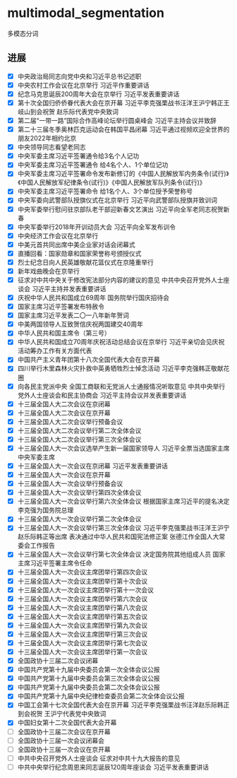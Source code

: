 # multimodal_segmentation
多模态分词

## 进展

- [x] 中央政治局同志向党中央和习近平总书记述职
- [x] 中央农村工作会议在北京举行 习近平作重要讲话
- [x] 纪念马克思诞辰200周年大会在京举行 习近平发表重要讲话
- [x] 第十次全国归侨侨眷代表大会在京开幕 习近平李克强栗战书汪洋王沪宁韩正王岐山到会祝贺 赵乐际代表党中央致词
- [x] 第二届“一带一路”国际合作高峰论坛举行圆桌峰会 习近平主持会议并致辞
- [x] 第二十三届冬季奥林匹克运动会在韩国平昌闭幕 习近平通过视频欢迎全世界的朋友2022年相约北京
- [x] 中央领导同志看望老同志
- [x] 中央军委主席习近平签署通令给3名个人记功
- [x] 中央军委主席习近平签署通令 给4名个人、1个单位记功
- [x] 中央军委主席习近平签署命令发布新修订的《中国人民解放军内务条令(试行)》《中国人民解放军纪律条令(试行)》《中国人民解放军队列条令(试行)》
- [x] 中央军委主席习近平签署命令 给1名个人、3个单位授予荣誉称号
- [x] 中央军委向武警部队授旗仪式在北京举行 习近平向武警部队授旗并致训词
- [x] 中央军委举行慰问驻京部队老干部迎新春文艺演出 习近平向全军老同志祝贺新春
- [x] 中央军委举行2018年开训动员大会 习近平向全军发布训令
- [x] 中央经济工作会议在北京举行
- [x] 中美元首共同出席中美企业家对话会闭幕式
- [x] 直播回看：国家勋章和国家荣誉称号颁授仪式
- [x] 烈士纪念日向人民英雄敬献花篮仪式在京隆重举行
- [x] 新年戏曲晚会在京举行
- [x] 征求对中共中央关于修改宪法部分内容的建议的意见 中共中央召开党外人士座谈会 习近平主持并发表重要讲话
- [x] 庆祝中华人民共和国成立69周年 国务院举行国庆招待会
- [x] 国家主席习近平签署发布特赦令
- [x] 国家主席习近平发表二〇一八年新年贺词
- [x] 中美两国领导人互致贺信庆祝两国建交40周年
- [x] 中华人民共和国主席令（第三号）
- [x] 中华人民共和国成立70周年庆祝活动总结会议在京举行 习近平亲切会见庆祝活动筹办工作有关方面代表
- [x] 中国共产主义青年团第十八次全国代表大会在京开幕
- [x] 四川举行木里森林火灾扑救中英勇牺牲烈士悼念活动 习近平李克强韩正敬献花圈
- [x] 向各民主党派中央 全国工商联和无党派人士通报情况听取意见 中共中央举行党外人士座谈会和民主协商会 习近平主持会议并发表重要讲话
- [x] 十三届全国人大二次会议在京闭幕
- [x] 十三届全国人大二次会议在京开幕
- [x] 十三届全国人大二次会议举行预备会议
- [x] 十三届全国人大二次会议举行第二次全体会议
- [x] 十三届全国人大二次会议举行第三次全体会议
- [x] 十三届全国人大一次会议选举产生新一届国家领导人 习近平全票当选国家主席中央军委主席
- [x] 十三届全国人大一次会议在京闭幕 习近平发表重要讲话
- [x] 十三届全国人大一次会议在京开幕
- [x] 十三届全国人大一次会议举行预备会议
- [x] 十三届全国人大一次会议举行第四次全体会议
- [x] 十三届全国人大一次会议举行第六次全体会议 根据国家主席习近平的提名决定李克强为国务院总理
- [x] 十三届全国人大一次会议举行第二次全体会议
- [x] 十三届全国人大一次会议举行第三次全体会议 习近平李克强栗战书汪洋王沪宁赵乐际韩正等出席 表决通过中华人民共和国宪法修正案 张德江作全国人大常委会工作报告
- [x] 十三届全国人大一次会议举行第七次全体会议 决定国务院其他组成人员 国家主席习近平签署主席令任命
- [x] 十三届全国人大一次会议主席团举行第四次会议
- [x] 十三届全国人大一次会议主席团举行第十次会议
- [x] 十三届全国人大一次会议主席团举行第十一次会议
- [x] 十三届全国人大一次会议主席团举行第六次会议
- [x] 十三届全国人大一次会议主席团举行第八次会议
- [x] 十三届全国人大一次会议主席团举行第五次会议
- [x] 十三届全国人大一次会议主席团举行第九次会议
- [x] 十三届全国人大一次会议主席团举行第三次会议
- [x] 十三届全国人大一次会议主席团举行第七次会议
- [x] 十三届全国人大一次会议主席团举行第一次会议
- [x] 全国政协十三届二次会议闭幕
- [x] 中国共产党第十九届中央委员会第一次全体会议公报
- [x] 中国共产党第十九届中央委员会第三次全体会议公报
- [x] 中国共产党第十九届中央委员会第二次全体会议公报
- [x] 中国共产党第十九届中央纪律检查委员会第二次全体会议公报
- [x] 中国工会第十七次全国代表大会在京开幕 习近平李克强栗战书汪洋赵乐际韩正到会祝贺 王沪宁代表党中央致词
- [x] 中国妇女第十二次全国代表大会开幕
- [ ] 全国政协十三届二次会议在京开幕
- [ ] 全国政协十三届一次会议闭幕会
- [ ] 全国政协十三届一次会议在京开幕
- [ ] 中共中央召开党外人士座谈会 征求对中共十九大报告的意见
- [ ] 中共中央举行纪念周恩来同志诞辰120周年座谈会 习近平发表重要讲话
